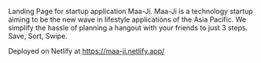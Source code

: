 Landing Page for startup application Maa-Ji. Maa-Ji is a technology startup aiming to be the new wave in lifestyle applications of the Asia Pacific. We simplify the hassle of planning a hangout with your friends to just 3 steps. Save, Sort, Swipe.

Deployed on Netlify at https://maa-ji.netlify.app/
